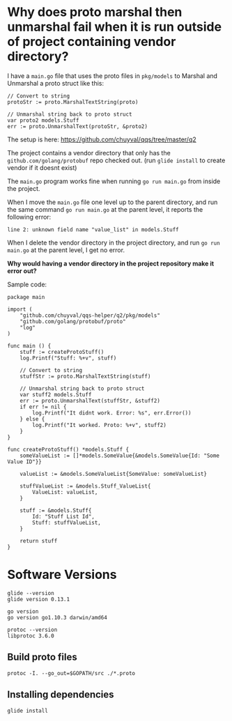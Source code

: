 # Why does proto marshal then unmarshal fail when it is run outside of project containing vendor directory?

I have a `main.go` file that uses the proto files in `pkg/models` to Marshal
and Unmarshal a proto struct like this:

```
// Convert to string
protoStr := proto.MarshalTextString(proto)

// Unmarshal string back to proto struct
var proto2 models.Stuff
err := proto.UnmarshalText(protoStr, &proto2)
```

The setup is here: https://github.com/chuyval/qqs/tree/master/q2

The project contains a vendor directory that only has the `github.com/golang/protobuf`
repo checked out. (run `glide install` to create vendor if it doesnt exist)

The `main.go` program works fine when running `go run main.go` from inside the project.

When I move the `main.go` file one level up to the parent directory, and run
the same command `go run main.go` at the parent level, it reports the following error:

```
line 2: unknown field name "value_list" in models.Stuff
```

When I delete the vendor directory in the project directory, and run
`go run main.go` at the parent level, I get no error.

__Why would having a vendor directory in the project repository make it error out?__


Sample code:
```
package main

import (
    "github.com/chuyval/qqs-helper/q2/pkg/models"
    "github.com/golang/protobuf/proto"
    "log"
)

func main () {
    stuff := createProtoStuff()
    log.Printf("Stuff: %+v", stuff)

    // Convert to string
    stuffStr := proto.MarshalTextString(stuff)

    // Unmarshal string back to proto struct
    var stuff2 models.Stuff
    err := proto.UnmarshalText(stuffStr, &stuff2)
    if err != nil {
        log.Printf("It didnt work. Error: %s", err.Error())
    } else {
        log.Printf("It worked. Proto: %+v", stuff2)
    }
}

func createProtoStuff() *models.Stuff {
    someValueList := []*models.SomeValue{&models.SomeValue{Id: "Some Value ID"}}

    valueList := &models.SomeValueList{SomeValue: someValueList}

    stuffValueList := &models.Stuff_ValueList{
        ValueList: valueList,
    }

    stuff := &models.Stuff{
        Id: "Stuff List Id",
        Stuff: stuffValueList,
    }

    return stuff
}
```

# Software Versions
```
glide --version
glide version 0.13.1

go version
go version go1.10.3 darwin/amd64

protoc --version
libprotoc 3.6.0
```

## Build proto files
```
protoc -I. --go_out=$GOPATH/src ./*.proto
```

## Installing dependencies
```
glide install
```